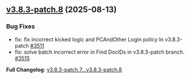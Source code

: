 ## [v3.8.3-patch.8](https://github.com/openimsdk/open-im-server/releases/tag/v3.8.3-patch.8) 	(2025-08-13)

### Bug Fixes
* fix: fix incorrect kicked logic and PCAndOther Login policy In v3.8.3-patch [#3511](https://github.com/openimsdk/open-im-server/pull/3511)
* fix: solve batch incorrect error in Find DocIDs in v3.8.3-patch branch. [#3515](https://github.com/openimsdk/open-im-server/pull/3515)

**Full Changelog**: [v3.8.3-patch.7...v3.8.3-patch.8](https://github.com/openimsdk/open-im-server/compare/v3.8.3-patch.7...v3.8.3-patch.8)

